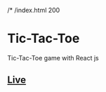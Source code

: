 /* /index.html 200
# Tic-Tac-Toe
Tic-Tac-Toe game with React js
## <a href="https://h0ssamahmed.github.io/Tic-Tac-Toe/" target="_blank">Live</a>
